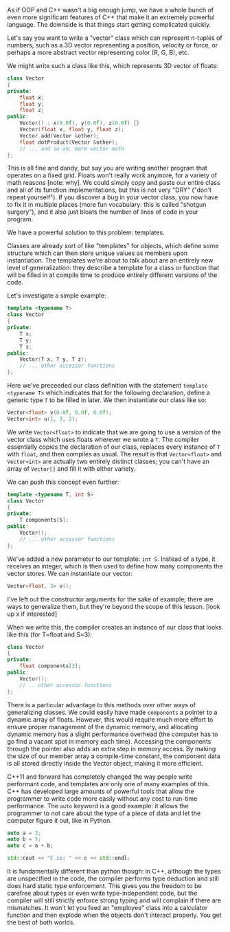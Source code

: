 
As if OOP and C++ wasn't a big enough jump, we have a whole bunch of even more
significant features of C++ that make it an extremely powerful language. The
downside is that things start getting complicated quickly.

Let's say you want to write a "vector" class which can represent n-tuples of
numbers, such as a 3D vector representing a position, velocity or force, or
perhaps a more abstract vector representing color (R, G, B), etc.

We might write such a class like this, which represents 3D vector of floats:

```cpp
class Vector
{
private:
    float x;
    float y;
    float z;
public:
    Vector() : x(0.0f), y(0.0f), z(0.0f) {}
    Vector(float x, float y, float z);
    Vector add(Vector &other);
    float dotProduct(Vector &other);
    // ... and so on, more vector math
};
```

This is all fine and dandy, but say you are writing another program that
operates on a fixed grid. Floats won't really work anymore, for a variety of
math reasons [note: why]. We could simply copy and paste our entire class and
all of its function implementations, but this is not very "DRY" ("don't repeat
yourself"). If you discover a bug in your vector class, you now have to fix it
in multiple places (more fun vocabulary: this is called "shotgun surgery"), and
it also just bloats the number of lines of code in your program.

We have a powerful solution to this problem: templates.

Classes are already sort of like "templates" for objects, which define some
structure which can then store unique values as members upon instantiation.
The templates we're about to talk about are an entirely new level of
generalization: they describe a template for a class or function that will be
filled in at compile time to produce entirely different versions of the code.

Let's investigate a simple example:

```cpp
template <typename T>
class Vector
{
private:
    T x;
    T y;
    T z;
public:
    Vector(T x, T y, T z);
    // ... other accessor functions
};
```

Here we've preceeded our class definition with the statement `template
<typename T>` which indicates that for the following declaration, define a
generic type `T` to be filled in later. We then instantiate our class like so:

```cpp
Vector<float> v(0.0f, 0.0f, 0.0f);
Vector<int> u(1, 3, 2);
```

We write `Vector<float>` to indicate that we are going to use a version of the
vector class which uses floats wherever we wrote a `T`. The compiler essentially
copies the declaration of our class, replaces every instance of `T` with
`float`, and then compiles as usual. The result is that `Vector<float>` and
`Vector<int>` are actually two entirely distinct classes; you can't have an
array of `Vector[]` and fill it with either variety.

We can push this concept even further:

```cpp
template <typename T, int S>
class Vector
{
private:
    T components[S];
public:
    Vector();
    // ... other accessor functions
};
```

We've added a new parameter to our template: `int S`. Instead of a type, it
receives an integer, which is then used to define how many components the
vector stores. We can instantiate our vector:

```cpp
Vector<float, 3> v();
```

I've left out the constructor arguments for the sake of example; there are ways
to generalize them, but they're beyond the scope of this lesson. [look up x if
interested]

When we write this, the compiler creates an instance of our class that looks
like this (for T=float and S=3):

```cpp
class Vector
{
private:
    float components[3];
public:
    Vector();
    // .. other accessor functions
};
```

There is a particular advantage to this methods over other ways of generalizing
classes. We could easily have made `components` a pointer to a dynamic array
of floats. However, this would require much more effort to ensure proper
management of the dynamic memory, and allocating dynamic memory has a slight
performance overhead (the computer has to go find a vacant spot in memory each
time). Accessing the components through the pointer also adds an extra step in
memory access. By making the size of our member array a compile-time constant,
the component data is all stored directly inside the Vector object, making it
more efficient.


C++11 and forward has completely changed the way people write performant code,
and templates are only one of many examples of this. C++ has developed large
amounts of powerful tools that allow the programmer to write code more easily
without any cost to run-time performance. The `auto` keyword is a good example:
it allows the programmer to not care about the type of a piece of data and let
the computer figure it out, like in Python.

```cpp
auto a = 3;
auto b = 5;
auto c = a + b;

std::cout << "C is: " << c << std::endl;
```

It is fundamentally different than python though: in C++, although the types are
unspecified in the code, the compiler performs type deduction and still does
hard static type enforcement. This gives you the freedom to be carefree about
types or even write type-independent code, but the compiler will still strictly
enforce strong typing and will complain if there are mismatches. It won't let
you feed an "employee" class into a calculator function and then explode when
the objects don't interact properly. You get the best of both worlds.
